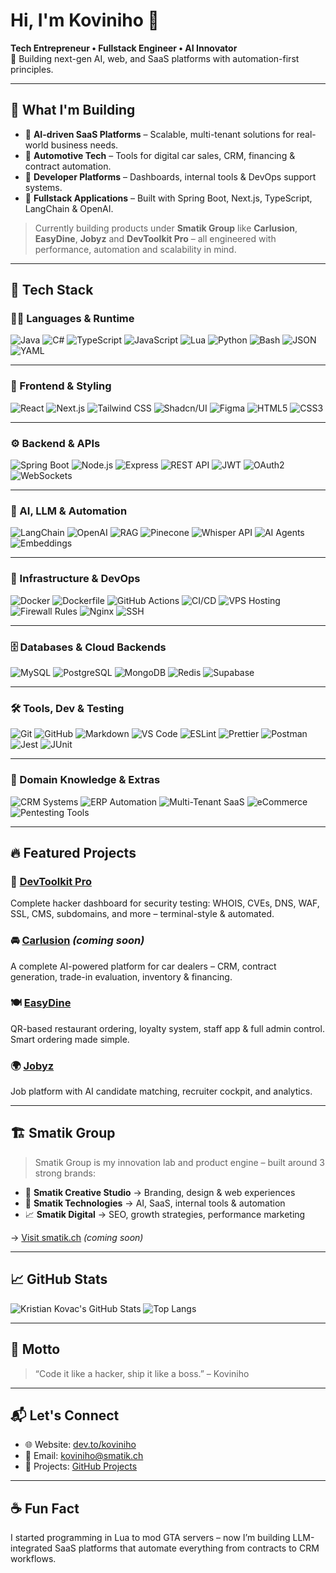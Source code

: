 # Hi, I'm Koviniho 👋

**Tech Entrepreneur • Fullstack Engineer • AI Innovator**  
🚀 Building next-gen AI, web, and SaaS platforms with automation-first principles.

---

## 🧠 What I'm Building

- 🤖 **AI-driven SaaS Platforms** – Scalable, multi-tenant solutions for real-world business needs.
- 🚗 **Automotive Tech** – Tools for digital car sales, CRM, financing & contract automation.
- 🧰 **Developer Platforms** – Dashboards, internal tools & DevOps support systems.
- 🧱 **Fullstack Applications** – Built with Spring Boot, Next.js, TypeScript, LangChain & OpenAI.

> Currently building products under **Smatik Group** like **Carlusion**, **EasyDine**, **Jobyz** and **DevToolkit Pro** – all engineered with performance, automation and scalability in mind.

---

## 🧰 Tech Stack

### 👨‍💻 Languages & Runtime
![Java](https://img.shields.io/badge/-Java-orange)
![C#](https://img.shields.io/badge/-C%23-purple)
![TypeScript](https://img.shields.io/badge/-TypeScript-3178c6)
![JavaScript](https://img.shields.io/badge/-JavaScript-yellow)
![Lua](https://img.shields.io/badge/-Lua-blue)
![Python](https://img.shields.io/badge/-Python-blue)
![Bash](https://img.shields.io/badge/-Bash-grey)
![JSON](https://img.shields.io/badge/-JSON-lightgrey)
![YAML](https://img.shields.io/badge/-YAML-blue)

---

### 🎨 Frontend & Styling
![React](https://img.shields.io/badge/-React-61DAFB)
![Next.js](https://img.shields.io/badge/-Next.js-black)
![Tailwind CSS](https://img.shields.io/badge/-TailwindCSS-38b2ac)
![Shadcn/UI](https://img.shields.io/badge/-Shadcn/UI-pink)
![Figma](https://img.shields.io/badge/-Figma-EF4C84)
![HTML5](https://img.shields.io/badge/-HTML5-E34F26)
![CSS3](https://img.shields.io/badge/-CSS3-1572B6)

---

### ⚙️ Backend & APIs
![Spring Boot](https://img.shields.io/badge/-SpringBoot-brightgreen)
![Node.js](https://img.shields.io/badge/-Node.js-3C873A)
![Express](https://img.shields.io/badge/-Express-black)
![REST API](https://img.shields.io/badge/-REST%20API-orange)
![JWT](https://img.shields.io/badge/-JWT-yellowgreen)
![OAuth2](https://img.shields.io/badge/-OAuth2-blue)
![WebSockets](https://img.shields.io/badge/-WebSockets-orange)

---

### 🤖 AI, LLM & Automation
![LangChain](https://img.shields.io/badge/-LangChain-ff69b4)
![OpenAI](https://img.shields.io/badge/-OpenAI-412991)
![RAG](https://img.shields.io/badge/-RAG-blue)
![Pinecone](https://img.shields.io/badge/-Pinecone-11A683)
![Whisper API](https://img.shields.io/badge/-WhisperAPI-4A4A4A)
![AI Agents](https://img.shields.io/badge/-AI%20Agents-darkred)
![Embeddings](https://img.shields.io/badge/-Embeddings-orange)

---

### 🧱 Infrastructure & DevOps
![Docker](https://img.shields.io/badge/-Docker-2496ED)
![Dockerfile](https://img.shields.io/badge/-Dockerfile-grey)
![GitHub Actions](https://img.shields.io/badge/-GitHub%20Actions-black)
![CI/CD](https://img.shields.io/badge/-CI/CD-green)
![VPS Hosting](https://img.shields.io/badge/-VPS-brightgreen)
![Firewall Rules](https://img.shields.io/badge/-Firewall-red)
![Nginx](https://img.shields.io/badge/-Nginx-darkgreen)
![SSH](https://img.shields.io/badge/-SSH-grey)

---

### 🗄️ Databases & Cloud Backends
![MySQL](https://img.shields.io/badge/-MySQL-blue)
![PostgreSQL](https://img.shields.io/badge/-PostgreSQL-336791)
![MongoDB](https://img.shields.io/badge/-MongoDB-green)
![Redis](https://img.shields.io/badge/-Redis-red)
![Supabase](https://img.shields.io/badge/-Supabase-3ECF8E)

---

### 🛠️ Tools, Dev & Testing
![Git](https://img.shields.io/badge/-Git-F05032)
![GitHub](https://img.shields.io/badge/-GitHub-181717)
![Markdown](https://img.shields.io/badge/-Markdown-black)
![VS Code](https://img.shields.io/badge/-VSCode-007ACC)
![ESLint](https://img.shields.io/badge/-ESLint-purple)
![Prettier](https://img.shields.io/badge/-Prettier-ff69b4)
![Postman](https://img.shields.io/badge/-Postman-orange)
![Jest](https://img.shields.io/badge/-Jest-red)
![JUnit](https://img.shields.io/badge/-JUnit-green)

---

### 🧩 Domain Knowledge & Extras
![CRM Systems](https://img.shields.io/badge/-CRM-blue)
![ERP Automation](https://img.shields.io/badge/-ERP%20Automation-brightgreen)
![Multi-Tenant SaaS](https://img.shields.io/badge/-Multi--Tenant%20SaaS-blueviolet)
![eCommerce](https://img.shields.io/badge/-eCommerce-darkblue)
![Pentesting Tools](https://img.shields.io/badge/-Pentest%20Tools-darkred)

---

## 🔥 Featured Projects

### 🔧 [DevToolkit Pro](https://github.com/Koviniho/devtoolkit_pro)  
Complete hacker dashboard for security testing: WHOIS, CVEs, DNS, WAF, SSL, CMS, subdomains, and more – terminal-style & automated.

### 🚘 [Carlusion](https://carlusion.com) *(coming soon)*  
A complete AI-powered platform for car dealers – CRM, contract generation, trade-in evaluation, inventory & financing.

### 🍽 [EasyDine](https://easydine.ch)  
QR-based restaurant ordering, loyalty system, staff app & full admin control. Smart ordering made simple.

### 🌍 [Jobyz](https://jobyz.ch)  
Job platform with AI candidate matching, recruiter cockpit, and analytics.

---

## 🏗 Smatik Group

> Smatik Group is my innovation lab and product engine – built around 3 strong brands:

- 🎨 **Smatik Creative Studio** → Branding, design & web experiences  
- 🧠 **Smatik Technologies** → AI, SaaS, internal tools & automation  
- 📈 **Smatik Digital** → SEO, growth strategies, performance marketing  

→ [Visit smatik.ch](https://smatik.ch) *(coming soon)*

---

## 📈 GitHub Stats

![Kristian Kovac's GitHub Stats](https://github-readme-stats.vercel.app/api?username=Koviniho&show_icons=true&theme=tokyonight&count_private=true)
![Top Langs](https://github-readme-stats.vercel.app/api/top-langs/?username=Koviniho&layout=compact&theme=tokyonight)

---

## 💬 Motto

> “Code it like a hacker, ship it like a boss.” – Koviniho

---

## 📬 Let's Connect

- 🌐 Website: [dev.to/koviniho](https://dev.to/koviniho)
- 📩 Email: [koviniho@smatik.ch](mailto:koviniho@smatik.ch)
- 📂 Projects: [GitHub Projects](https://github.com/Koviniho?tab=repositories)

---

## ☕ Fun Fact

I started programming in Lua to mod GTA servers – now I’m building LLM-integrated SaaS platforms that automate everything from contracts to CRM workflows.

